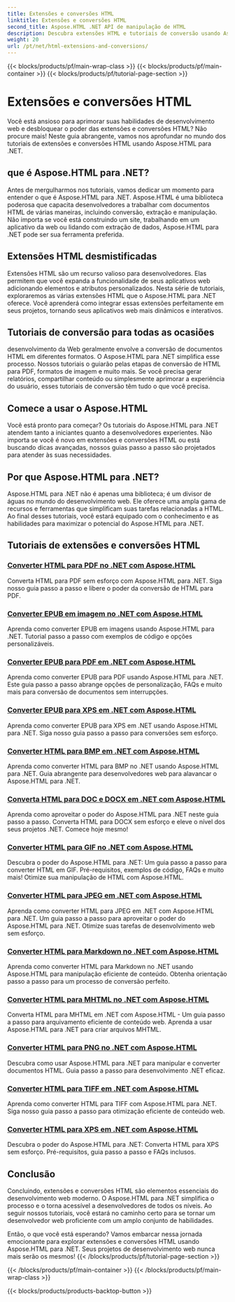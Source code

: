```yaml
---
title: Extensões e conversões HTML
linktitle: Extensões e conversões HTML
second_title: Aspose.HTML .NET API de manipulação de HTML
description: Descubra extensões HTML e tutoriais de conversão usando Aspose.HTML para .NET. Aprenda como otimizar o desenvolvimento web com esses tutoriais abrangentes.
weight: 20
url: /pt/net/html-extensions-and-conversions/
---
```


{{< blocks/products/pf/main-wrap-class >}}
{{< blocks/products/pf/main-container >}}
{{< blocks/products/pf/tutorial-page-section >}}

# Extensões e conversões HTML


Você está ansioso para aprimorar suas habilidades de desenvolvimento web e desbloquear o poder das extensões e conversões HTML? Não procure mais! Neste guia abrangente, vamos nos aprofundar no mundo dos tutoriais de extensões e conversões HTML usando Aspose.HTML para .NET.

## que é Aspose.HTML para .NET?

Antes de mergulharmos nos tutoriais, vamos dedicar um momento para entender o que é Aspose.HTML para .NET. Aspose.HTML é uma biblioteca poderosa que capacita desenvolvedores a trabalhar com documentos HTML de várias maneiras, incluindo conversão, extração e manipulação. Não importa se você está construindo um site, trabalhando em um aplicativo da web ou lidando com extração de dados, Aspose.HTML para .NET pode ser sua ferramenta preferida.

## Extensões HTML desmistificadas

Extensões HTML são um recurso valioso para desenvolvedores. Elas permitem que você expanda a funcionalidade de seus aplicativos web adicionando elementos e atributos personalizados. Nesta série de tutoriais, exploraremos as várias extensões HTML que o Aspose.HTML para .NET oferece. Você aprenderá como integrar essas extensões perfeitamente em seus projetos, tornando seus aplicativos web mais dinâmicos e interativos.

## Tutoriais de conversão para todas as ocasiões

desenvolvimento da Web geralmente envolve a conversão de documentos HTML em diferentes formatos. O Aspose.HTML para .NET simplifica esse processo. Nossos tutoriais o guiarão pelas etapas de conversão de HTML para PDF, formatos de imagem e muito mais. Se você precisa gerar relatórios, compartilhar conteúdo ou simplesmente aprimorar a experiência do usuário, esses tutoriais de conversão têm tudo o que você precisa.

## Comece a usar o Aspose.HTML

Você está pronto para começar? Os tutoriais do Aspose.HTML para .NET atendem tanto a iniciantes quanto a desenvolvedores experientes. Não importa se você é novo em extensões e conversões HTML ou está buscando dicas avançadas, nossos guias passo a passo são projetados para atender às suas necessidades.

## Por que Aspose.HTML para .NET?

Aspose.HTML para .NET não é apenas uma biblioteca; é um divisor de águas no mundo do desenvolvimento web. Ele oferece uma ampla gama de recursos e ferramentas que simplificam suas tarefas relacionadas a HTML. Ao final desses tutoriais, você estará equipado com o conhecimento e as habilidades para maximizar o potencial do Aspose.HTML para .NET.

## Tutoriais de extensões e conversões HTML
### [Converter HTML para PDF no .NET com Aspose.HTML](./convert-html-to-pdf/)
Converta HTML para PDF sem esforço com Aspose.HTML para .NET. Siga nosso guia passo a passo e libere o poder da conversão de HTML para PDF.
### [Converter EPUB em imagem no .NET com Aspose.HTML](./convert-epub-to-image/)
Aprenda como converter EPUB em imagens usando Aspose.HTML para .NET. Tutorial passo a passo com exemplos de código e opções personalizáveis.
### [Converter EPUB para PDF em .NET com Aspose.HTML](./convert-epub-to-pdf/)
Aprenda como converter EPUB para PDF usando Aspose.HTML para .NET. Este guia passo a passo abrange opções de personalização, FAQs e muito mais para conversão de documentos sem interrupções.
### [Converter EPUB para XPS em .NET com Aspose.HTML](./convert-epub-to-xps/)
Aprenda como converter EPUB para XPS em .NET usando Aspose.HTML para .NET. Siga nosso guia passo a passo para conversões sem esforço.
### [Converter HTML para BMP em .NET com Aspose.HTML](./convert-html-to-bmp/)
Aprenda como converter HTML para BMP no .NET usando Aspose.HTML para .NET. Guia abrangente para desenvolvedores web para alavancar o Aspose.HTML para .NET.
### [Converta HTML para DOC e DOCX em .NET com Aspose.HTML](./convert-html-to-doc-docx/)
Aprenda como aproveitar o poder do Aspose.HTML para .NET neste guia passo a passo. Converta HTML para DOCX sem esforço e eleve o nível dos seus projetos .NET. Comece hoje mesmo!
### [Converter HTML para GIF no .NET com Aspose.HTML](./convert-html-to-gif/)
Descubra o poder do Aspose.HTML para .NET: Um guia passo a passo para converter HTML em GIF. Pré-requisitos, exemplos de código, FAQs e muito mais! Otimize sua manipulação de HTML com Aspose.HTML.
### [Converter HTML para JPEG em .NET com Aspose.HTML](./convert-html-to-jpeg/)
Aprenda como converter HTML para JPEG em .NET com Aspose.HTML para .NET. Um guia passo a passo para aproveitar o poder do Aspose.HTML para .NET. Otimize suas tarefas de desenvolvimento web sem esforço.
### [Converter HTML para Markdown no .NET com Aspose.HTML](./convert-html-to-markdown/)
Aprenda como converter HTML para Markdown no .NET usando Aspose.HTML para manipulação eficiente de conteúdo. Obtenha orientação passo a passo para um processo de conversão perfeito.
### [Converter HTML para MHTML no .NET com Aspose.HTML](./convert-html-to-mhtml/)
Converta HTML para MHTML em .NET com Aspose.HTML - Um guia passo a passo para arquivamento eficiente de conteúdo web. Aprenda a usar Aspose.HTML para .NET para criar arquivos MHTML.
### [Converter HTML para PNG no .NET com Aspose.HTML](./convert-html-to-png/)
Descubra como usar Aspose.HTML para .NET para manipular e converter documentos HTML. Guia passo a passo para desenvolvimento .NET eficaz.
### [Converter HTML para TIFF em .NET com Aspose.HTML](./convert-html-to-tiff/)
Aprenda como converter HTML para TIFF com Aspose.HTML para .NET. Siga nosso guia passo a passo para otimização eficiente de conteúdo web.
### [Converter HTML para XPS em .NET com Aspose.HTML](./convert-html-to-xps/)
Descubra o poder do Aspose.HTML para .NET: Converta HTML para XPS sem esforço. Pré-requisitos, guia passo a passo e FAQs inclusos.

## Conclusão

Concluindo, extensões e conversões HTML são elementos essenciais do desenvolvimento web moderno. O Aspose.HTML para .NET simplifica o processo e o torna acessível a desenvolvedores de todos os níveis. Ao seguir nossos tutoriais, você estará no caminho certo para se tornar um desenvolvedor web proficiente com um amplo conjunto de habilidades.

Então, o que você está esperando? Vamos embarcar nessa jornada emocionante para explorar extensões e conversões HTML usando Aspose.HTML para .NET. Seus projetos de desenvolvimento web nunca mais serão os mesmos!
{{< /blocks/products/pf/tutorial-page-section >}}

{{< /blocks/products/pf/main-container >}}
{{< /blocks/products/pf/main-wrap-class >}}

{{< blocks/products/products-backtop-button >}}
